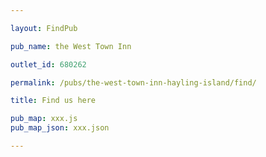 ```yaml
---

layout: FindPub

pub_name: the West Town Inn

outlet_id: 680262

permalink: /pubs/the-west-town-inn-hayling-island/find/

title: Find us here

pub_map: xxx.js
pub_map_json: xxx.json

---
```


